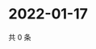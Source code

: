 # 2022-01-17

共 0 条

<!-- BEGIN WEIBO -->
<!-- 最后更新时间 Mon Jan 17 2022 06:14:15 GMT+0800 (China Standard Time) -->

<!-- END WEIBO -->
